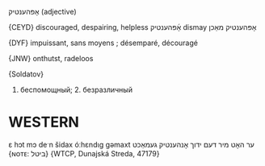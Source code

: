 אָפּהענטיק
(adjective)

{CEYD}
discouraged, despairing, helpless אָ֜פּהענטיק
dismay אָפּהענטיק מאַכן

{DYF}
impuissant, sans moyens ; désemparé, découragé

{JNW}
onthutst, radeloos

{Soldatov}
1. беспомощный; 2. безразличный

WESTERN
========

ɛ hɔt mɔ deˑn šidax óːhɛndɩg gəmaxt ער האָט מיר דעם ידוך אָנהענטיק געמאַכט {ɴᴏᴛᴇ: ביטל} {WTCP, Dunajská Streda, 47179}
